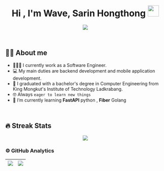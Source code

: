<h1 align="center">Hi , I'm Wave, Sarin Hongthong <img src="https://media.giphy.com/media/hvRJCLFzcasrR4ia7z/giphy.gif" width="35"></h1>
<p align="center">
  <a href="https://github.com/DenverCoder1/readme-typing-svg"><img src="https://readme-typing-svg.herokuapp.com?size=30&color=2280F7&width=500&lines=Computer+Engineering+KMITL;"></a>
</p>

<br>

## :sassy_man:  About me
- 👨🏽‍💻 I currently work as a Software Engineer.
- 💻 My main duties are backend development and mobile application development.
- :school: I graduated with a bachelor's degree in Computer Engineering from King Mongkut's Institute of Technology Ladkrabang.
- :nerd_face: Always `eager to learn new things`
- 🌱 I’m currently learning **FastAPI** python , **Fiber** Golang

<br>

## 🔥 Streak Stats
<p align="center"><img src="http://github-readme-streak-stats.herokuapp.com?user=WaveCE29&date_format=M%20j%5B%2C%20Y%5D"/></p>


### ⚙️ GitHub Analytics

| <img align="center" src="https://github-readme-stats.vercel.app/api/top-langs/?username=WaveCE29&layout=compact&hide_border=true"  /> | <img align="center" src="https://github-readme-stats.vercel.app/api?username=WaveCE29&show_icons=true&hide_border=true" /> |
| ------------- | ------------- |

